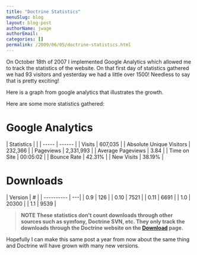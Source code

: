 ```yaml
---
title: "Doctrine Statistics"
menuSlug: blog
layout: blog-post
authorName: jwage
authorEmail:
categories: []
permalink: /2009/06/05/doctrine-statistics.html
---
```

On October 18th of 2007 I implemented Google Analytics which allowed me
to track the statistics of the website. On that first day of statistics
gathered we had 93 visitors and yesterday we had a little over 1500!
Needless to say that is pretty exciting!

Here is a graph from google analytics that illustrates the growth.

Here are some more statistics gathered:

Google Analytics
================

| Statistics | | | ----- | ------ | | Visits | 607,035 | | Absolute
Unique Visitors | 232,366 | | Pageviews | 2,331,993 | | Average
Pageviews | 3.84 | | Time on Site | 00:05:02 | | Bounce Rate | 42.31% |
| New Visits | 38.19% |

Downloads
=========

| Version | \# | | ---------- | ---| | 0.9 | 126 | | 0.10 | 7521 | |
0.11 | 6691 | | 1.0 | 20300 | | 1.1 | 9539 |

> **NOTE** **These statistics don't count downloads through other
> sources such as symfony, Doctrine SVN, etc. They only track the
> downloads through the Doctrine website on the
> [Download](http://www.doctrine-project.org/download) page.**

Hopefully I can make this same post a year from now about the same thing
and Doctrine will have grown with many new versions.

